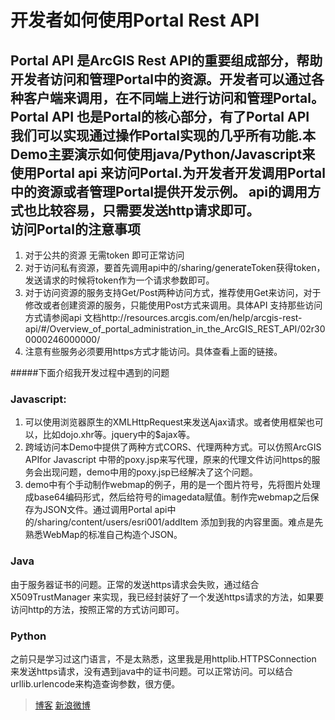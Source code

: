 开发者如何使用Portal Rest API
===================================
Portal API 是ArcGIS Rest API的重要组成部分，帮助开发者访问和管理Portal中的资源。开发者可以通过各种客户端来调用，在不同端上进行访问和管理Portal。Portal API 也是Portal的核心部分，有了Portal API 我们可以实现通过操作Portal实现的几乎所有功能.本Demo主要演示如何使用java/Python/Javascript来使用Portal api 来访问Portal.为开发者开发调用Portal中的资源或者管理Portal提供开发示例。
api的调用方式也比较容易，只需要发送http请求即可。  
访问Portal的注意事项
-----------------------------------
1.  对于公共的资源 无需token 即可正常访问
2.  对于访问私有资源，要首先调用api中的/sharing/generateToken获得token，发送请求的时候将token作为一个请求参数即可。
3.  对于访问资源的服务支持Get/Post两种访问方式，推荐使用Get来访问，对于修改或者创建资源的服务，只能使用Post方式来调用。具体API 支持那些访问方式请参阅api 文档http://resources.arcgis.com/en/help/arcgis-rest-api/#/Overview_of_portal_administration_in_the_ArcGIS_REST_API/02r300000246000000/
4.  注意有些服务必须要用https方式才能访问。具体查看上面的链接。
  
#####下面介绍我开发过程中遇到的问题
 

### Javascript:
1. 可以使用浏览器原生的XMLHttpRequest来发送Ajax请求。或者使用框架也可以，比如dojo.xhr等。jquery中的$ajax等。
2. 跨域访问本Demo中提供了两种方式CORS、代理两种方式。可以仿照ArcGIS APIfor Javascript 中带的poxy.jsp来写代理，原来的代理文件访问https的服务会出现问题，demo中用的poxy.jsp已经解决了这个问题。
3. demo中有个手动制作webmap的例子，用的是一个图片符号，先将图片处理成base64编码形式，然后给符号的imagedata赋值。制作完webmap之后保存为JSON文件。通过调用Portal api中的/sharing/content/users/esri001/addItem 添加到我的内容里面。难点是先熟悉WebMap的标准自己构造个JSON。

### Java
由于服务器证书的问题。正常的发送https请求会失败，通过结合 X509TrustManager 来实现，我已经封装好了一个发送https请求的方法，如果要访问http的方法，按照正常的方式访问即可。
        
### Python  
之前只是学习过这门语言，不是太熟悉，这里我是用httplib.HTTPSConnection 来发送https请求，没有遇到java中的证书问题。可以正常访问。可以结合 urllib.urlencode来构造查询参数，很方便。
>
>
>
>
>
>
>
>
>
>
>
>[博客](http://www.cnblogs.com/dubaokun/)
>[新浪微博](http://weibo.com/u/1821556025)



